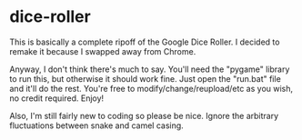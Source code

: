 # dice-roller
This is basically a complete ripoff of the Google Dice Roller. I decided to remake it because I swapped away from Chrome.

Anyway, I don't think there's much to say. You'll need the "pygame" library to run this, but otherwise it should work fine. Just open the "run.bat" file and it'll do the rest.
You're free to modify/change/reupload/etc as you wish, no credit required. Enjoy!

Also, I'm still fairly new to coding so please be nice. Ignore the arbitrary fluctuations between snake and camel casing.
